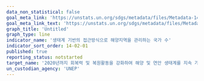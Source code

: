 ```yaml
---
data_non_statistical: false
goal_meta_link: 'https://unstats.un.org/sdgs/metadata/files/Metadata-14-02-01.pdf'
goal_meta_link_text: 'https://unstats.un.org/sdgs/metadata/files/Metadata-14-02-01.pdf'
graph_title: 'Untitled'
graph_type: line
indicator_name: '생태계 기반의 접근방식으로 해양지역을 관리하는 국가 수'
indicator_sort_order: 14-02-01
published: true
reporting_status: notstarted
target_name: '2020년까지 회복력 및 복원활동을 강화하여 해양 및 연안 생태계를 지속 가능하게 관리하고 보호 조치 실행'
un_custodian_agency: 'UNEP'
---
```

